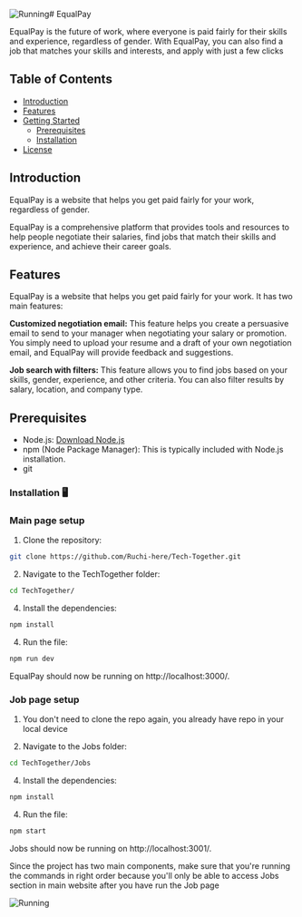 ![Running](https://github.com/Ruchi-here/Tech-Together/assets/122676573/86cc1c35-a363-474c-abed-20af25e6b4c1)# EqualPay

EqualPay is the future of work, where everyone is paid fairly for their skills and experience, regardless of gender. With EqualPay, you can also find a job that matches your skills and interests, and apply with just a few clicks

## Table of Contents
- [Introduction](#introduction)
- [Features](#features)
- [Getting Started](#getting-started)
  - [Prerequisites](#prerequisites)
  - [Installation](#installation)
- [License](#license)

## Introduction
EqualPay is a website that helps you get paid fairly for your work, regardless of gender.

EqualPay is a comprehensive platform that provides tools and resources to help people negotiate their salaries, find jobs that match their skills and experience, and achieve their career goals.

## Features
EqualPay is a website that helps you get paid fairly for your work. It has two main features:

**Customized negotiation email:** This feature helps you create a persuasive email to send to your manager when negotiating your salary or promotion. You simply need to upload your resume and a draft of your own negotiation email, and EqualPay will provide feedback and suggestions.

**Job search with filters:** This feature allows you to find jobs based on your skills, gender, experience, and other criteria. You can also filter results by salary, location, and company type.

## Prerequisites
- Node.js: [Download Node.js](https://nodejs.org/)
- npm (Node Package Manager): This is typically included with Node.js installation.
- git

### Installation 🖥️

### Main page setup

1. Clone the repository:

```bash
git clone https://github.com/Ruchi-here/Tech-Together.git
```
   
2. Navigate to the TechTogether folder:

```bash
cd TechTogether/
```

4. Install the dependencies:

```bash
npm install
```

4. Run the file:

```bash
npm run dev
```

EqualPay should now be running on http://localhost:3000/.

### Job page setup

1. You don't need to clone the repo again, you already have repo in your local device

2. Navigate to the Jobs folder:

```bash
cd TechTogether/Jobs
```

4. Install the dependencies:

```bash
npm install
```

4. Run the file:

```bash
npm start
```
Jobs should now be running on http://localhost:3001/.

Since the project has two main components, make sure that you're running the commands in right order because you'll only be able to access Jobs section in main website after you have run the Job page


![Running](https://github.com/Ruchi-here/Tech-Together/assets/122676573/8610b6b8-5964-4dd5-9590-5f9c3948ebcb)




